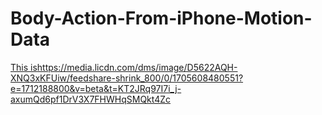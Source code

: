 # Body-Action-From-iPhone-Motion-Data
 
[This is](https://media.licdn.com/dms/image/D5622AQH-XNQ3xKFUiw/feedshare-shrink_800/0/1705608480551?e=1712188800&v=beta&t=KT2JRq97I7i_j-axumQd6pf1DrV3X7FHWHqSMQkt4Zc)https://media.licdn.com/dms/image/D5622AQH-XNQ3xKFUiw/feedshare-shrink_800/0/1705608480551?e=1712188800&v=beta&t=KT2JRq97I7i_j-axumQd6pf1DrV3X7FHWHqSMQkt4Zc
